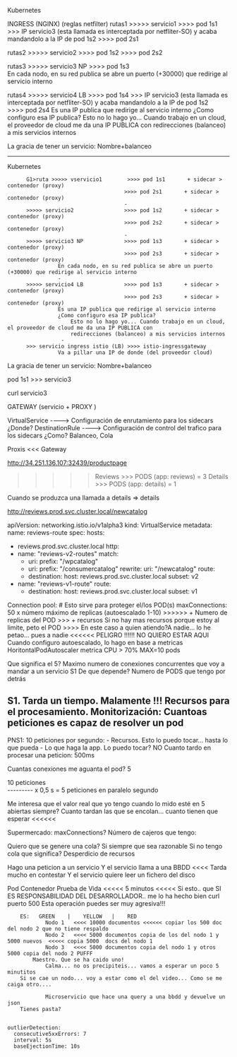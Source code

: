 Kubernetes
    
INGRESS 
(NGINX)         (reglas netfilter)
rutas1    >>>>> servicio1                >>>> pod 1s1 >>> IP servicio3 (esta llamada es interceptada por netfliter-SO) y 
                                                          acaba mandandolo a la IP de pod 1s2
                                         >>>> pod 2s1

rutas2    >>>>> servicio2                >>>> pod 1s2
                                         >>>> pod 2s2

rutas3    >>>>> servicio3 NP             >>>> pod 1s3     
                    En cada nodo, en su red publica se abre un puerto (+30000) que redirige al servicio interno

rutas4    >>>>> servicio4 LB             >>>> pod 1s4 >>> IP servicio3 (esta llamada es interceptada por netfliter-SO) y 
                                                          acaba mandandolo a la IP de pod 1s2     
                                         >>>> pod 2s4
                    Es una IP publica que redirige al servicio interno
                    ¿Como configuro esa IP publica?
                        Esto no lo hago yo... Cuando trabajo en un cloud, el proveedor de cloud me da una IP PUBLICA con
                        redirecciones (balanceo) a mis servicios internos

La gracia de tener un servicio: Nombre+balanceo

------------------------------------------------------
Kubernetes
    
 
          G1>ruta >>>>> vservicio1        >>>> pod 1s1       + sidecar > contenedor (proxy)
                                         >>>> pod 2s1       + sidecar > contenedor (proxy)
                                         -
          >>>>> servicio2                >>>> pod 1s2       + sidecar > contenedor (proxy)
                                         >>>> pod 2s2       + sidecar > contenedor (proxy)
                                         -
          >>>>> servicio3 NP             >>>> pod 1s3       + sidecar > contenedor (proxy)
                                         >>>> pod 2s3       + sidecar > contenedor (proxy)
                    En cada nodo, en su red publica se abre un puerto (+30000) que redirige al servicio interno
                    -
          >>>>> servicio4 LB             >>>> pod 1s3       + sidecar > contenedor (proxy)
                                         >>>> pod 2s3       + sidecar > contenedor (proxy) 
                    Es una IP publica que redirige al servicio interno
                    ¿Como configuro esa IP publica?
                        Esto no lo hago yo... Cuando trabajo en un cloud, el proveedor de cloud me da una IP PUBLICA con
                        redirecciones (balanceo) a mis servicios internos
                     -   
          >>> servicio ingress istio (LB) >>>> istio-ingressgateway
                    Va a pillar una IP de donde (del proveedor cloud)
                                                


La gracia de tener un servicio: Nombre+balanceo

pod 1s1 >>> servicio3

curl servicio3

GATEWAY (servicio + PROXY )

VirtualService  ----> Configuración de enrutamiento para los sidecars ¿Donde?
DestinationRule ----> Configuración de control del trafico para los sidecars ¿Como?
                        Balanceo, Cola
                        
Proxis <<< Gateway

http://34.251.136.107:32439/productpage



>>>>> Reviews   >>> PODS (app: reviews) = 3
>>>>> Details   >>> PODS (app: details) = 1

Cuando se produzca una llamada a details => details



http://reviews.prod.svc.cluster.local/newcatalog

apiVersion: networking.istio.io/v1alpha3
kind: VirtualService
metadata:
  name: reviews-route
spec:
  hosts:
  - reviews.prod.svc.cluster.local
  http:
  - name: "reviews-v2-routes"
    match:
    - uri:
        prefix: "/wpcatalog"
    - uri:
        prefix: "/consumercatalog"
    rewrite:
      uri: "/newcatalog"
    route:
    - destination:
        host: reviews.prod.svc.cluster.local
        subset: v2
  - name: "reviews-v1-route"
    route:
    - destination:
        host: reviews.prod.svc.cluster.local
        subset: v1




Connection pool:
    # Esto sirve para proteger el/los POD(s)
    maxConnections: 50 x número máximo de replicas  (autoescalado 1-10)
                                >>>>>> + Numero de replicas del POD >>> + recursos
                               Si no hay mas recursos porque estoy al limite, peto el POD >>>>
                                    En este caso a quien atiendo?A nadie... lo he petao... pues a nadie <<<<<<
                                        PELIGRO !!!!!! NO QUIERO ESTAR AQUI
    Cuando configuro autoescalado, lo hago en base a metricas HoritontalPodAutoscaler metrica CPU > 70% MAX=10 pods
    
    
    
Que significa el 5?
    Maximo numero de conexiones concurrentes que voy a mandar a un servicio S1
        De que depende?
            Numero de PODS que tengo por detrás

S1. Tarda un tiempo. Malamente !!!
    Recursos para el procesamiento. Monitorización: Cuantoas peticiones es capaz de resolver un pod
-------------------------
PNS1: 10 peticiones por segundo:
    - Recursos. Esto lo puedo tocar... hasta lo que pueda
    - Lo que haga la app. Lo puedo tocar? NO
Cuanto tardo en procesar una peticion: 500ms

Cuantas conexiones me aguanta el pod? 5

10 peticiones  
    ---------    x 0,5 s = 5 peticiones en paralelo
    segundo

Me interesa que el valor real que yo tengo cuando lo mido esté en 5 abiertas siempre?
Cuanto tardan las que se encolan... cuanto tienen que esperar <<<<<<

Supermercado:
    maxConnections? Número de cajeros que tengo:

Quiero que se genere una cola? Si siempre que sea razonable
Si no tengo cola que significa? Desperdicio de recursos


Hago una peticion a un servicio
    Y el servicio llama a una BBDD <<<< Tarda mucho en contestar
    Y el servicio quiere leer un fichero del disco
    
    
    
Pod
    Contenedor
        Prueba de Vida <<<<< 5 minutos   <<<<< Si esto.. que SI ES RESPONSABILIDAD DEL DESARROLLADOR.. 
                                                me lo ha hecho bien
                                                curl puerto 500
        Esta operación puedes ser muy agresiva!!!
        
        
        ES:   GREEN    |    YELLOW   |    RED
                Nodo 1   <<<< 10000 documentos <<<<<< copiar los 500 doc del nodo 2 que no tiene respaldo
                Nodo 2   <<<< 5000 documentos copia de los del nodo 1 y 5000 nuevos  <<<<< copia 5000  docs del nodo 1
                Nodo 3   <<<< 5000 documentos copia del nodo 1 y otros 5000 copia del nodo 2 PUFFF
            Maestro. Que se ha caido uno!
                Calma... no os precipiteis... vamos a esperar un poco 5 minutitos 
        Si se cae un nodo... voy a estar como el del video... Como se me caiga otro....
        
                Microservicio que hace una query a una bbdd y devuelve un json
        Tienes pasta?
        
        
    outlierDetection:
      consecutive5xxErrors: 7
      interval: 5s
      baseEjectionTime: 10s